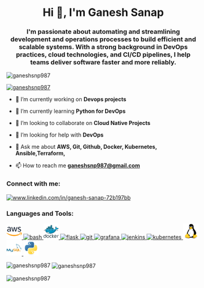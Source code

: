 <h1 align="center">Hi 👋, I'm Ganesh Sanap</h1>
<h3 align="center">I'm passionate about automating and streamlining development and operations processes to build efficient and scalable systems. With a strong background in DevOps practices, cloud technologies, and CI/CD pipelines, I help teams deliver software faster and more reliably.</h3>

<p align="left"> <img src="https://komarev.com/ghpvc/?username=ganeshsnp987&label=Profile%20views&color=0e75b6&style=flat" alt="ganeshsnp987" /> </p>

<p align="left"> <a href="https://github.com/ryo-ma/github-profile-trophy"><img src="https://github-profile-trophy.vercel.app/?username=ganeshsnp987" alt="ganeshsnp987" /></a> </p>

- 🔭 I’m currently working on **Devops projects**

- 🌱 I’m currently learning **Python for DevOps**

- 👯 I’m looking to collaborate on **Cloud Native Projects**

- 🤝 I’m looking for help with **DevOps**

- 💬 Ask me about **AWS, Git, Github, Docker, Kubernetes, Ansible,Terraform,**

- 📫 How to reach me **ganeshsnp987@gmail.com**

<h3 align="left">Connect with me:</h3>
<p align="left">
<a href="https://linkedin.com/in/www.linkedin.com/in/ganesh-sanap-72b197bb" target="blank"><img align="center" src="https://raw.githubusercontent.com/rahuldkjain/github-profile-readme-generator/master/src/images/icons/Social/linked-in-alt.svg" alt="www.linkedin.com/in/ganesh-sanap-72b197bb" height="30" width="40" /></a>
</p>

<h3 align="left">Languages and Tools:</h3>
<p align="left"> <a href="https://aws.amazon.com" target="_blank" rel="noreferrer"> <img src="https://raw.githubusercontent.com/devicons/devicon/master/icons/amazonwebservices/amazonwebservices-original-wordmark.svg" alt="aws" width="40" height="40"/> </a> <a href="https://www.gnu.org/software/bash/" target="_blank" rel="noreferrer"> <img src="https://www.vectorlogo.zone/logos/gnu_bash/gnu_bash-icon.svg" alt="bash" width="40" height="40"/> </a> <a href="https://www.docker.com/" target="_blank" rel="noreferrer"> <img src="https://raw.githubusercontent.com/devicons/devicon/master/icons/docker/docker-original-wordmark.svg" alt="docker" width="40" height="40"/> </a> <a href="https://flask.palletsprojects.com/" target="_blank" rel="noreferrer"> <img src="https://www.vectorlogo.zone/logos/pocoo_flask/pocoo_flask-icon.svg" alt="flask" width="40" height="40"/> </a> <a href="https://git-scm.com/" target="_blank" rel="noreferrer"> <img src="https://www.vectorlogo.zone/logos/git-scm/git-scm-icon.svg" alt="git" width="40" height="40"/> </a> <a href="https://grafana.com" target="_blank" rel="noreferrer"> <img src="https://www.vectorlogo.zone/logos/grafana/grafana-icon.svg" alt="grafana" width="40" height="40"/> </a> <a href="https://www.jenkins.io" target="_blank" rel="noreferrer"> <img src="https://www.vectorlogo.zone/logos/jenkins/jenkins-icon.svg" alt="jenkins" width="40" height="40"/> </a> <a href="https://kubernetes.io" target="_blank" rel="noreferrer"> <img src="https://www.vectorlogo.zone/logos/kubernetes/kubernetes-icon.svg" alt="kubernetes" width="40" height="40"/> </a> <a href="https://www.linux.org/" target="_blank" rel="noreferrer"> <img src="https://raw.githubusercontent.com/devicons/devicon/master/icons/linux/linux-original.svg" alt="linux" width="40" height="40"/> </a> <a href="https://www.mysql.com/" target="_blank" rel="noreferrer"> <img src="https://raw.githubusercontent.com/devicons/devicon/master/icons/mysql/mysql-original-wordmark.svg" alt="mysql" width="40" height="40"/> </a> <a href="https://www.python.org" target="_blank" rel="noreferrer"> <img src="https://raw.githubusercontent.com/devicons/devicon/master/icons/python/python-original.svg" alt="python" width="40" height="40"/> </a> </p>

<p><img align="left" src="https://github-readme-stats.vercel.app/api/top-langs?username=ganeshsnp987&show_icons=true&locale=en&layout=compact" alt="ganeshsnp987" /></p>

<p>&nbsp;<img align="center" src="https://github-readme-stats.vercel.app/api?username=ganeshsnp987&show_icons=true&locale=en" alt="ganeshsnp987" /></p>

<p><img align="center" src="https://github-readme-streak-stats.herokuapp.com/?user=ganeshsnp987&" alt="ganeshsnp987" /></p>
